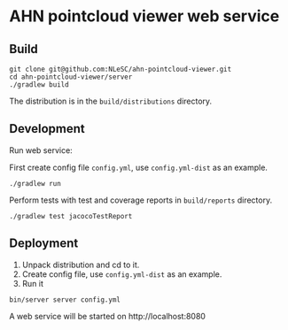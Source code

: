 AHN pointcloud viewer web service
=================================

Build
-----

````
git clone git@github.com:NLeSC/ahn-pointcloud-viewer.git
cd ahn-pointcloud-viewer/server
./gradlew build
````

The distribution is in the `build/distributions` directory.

Development
-----------

Run web service:

First create config file `config.yml`, use `config.yml-dist` as an example.

````
./gradlew run 
````

Perform tests with test and coverage reports in `build/reports` directory.
````
./gradlew test jacocoTestReport
````

Deployment
----------

1. Unpack distribution and cd to it.
2. Create config file, use `config.yml-dist` as an example.
3. Run it

````
bin/server server config.yml
````

A web service will be started on http://localhost:8080